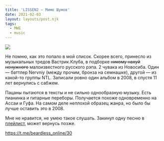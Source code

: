 ```yaml
---
title: 'LISSEN2 — Мимо Шумов'
date: 2021-02-03
layout: layouts/post.njk
tags:
  - MWE
  - music
---
```


![](https://i.ibb.co/qy0nhh7/image.png)

Не помню, как это попало в мой список. Скорее всего, принесло из музыкальных тредов Вастрик.Клуба, в подборке ~~никому нахуй ненужного~~ малоизвестного русского рэпа. 2 чувака из Новосиба. Один — баттлер Nervniy (между прочим, бронза на семнашке), другой — из какой-то группы NTL. Записали ровно один альбом в 2008, в спустя 11 лет вернулись с сабжем. 

Пацаны пытаются в тексты и не сильно однообразную музыку. Есть пианинка и гитарные переборы. Получается похоже одновременно на Ассаи и Гуфа. На самом деле неплохой образец жанра, но было бы лучше оставить это в 2008.

Мне не нравится, не умею такое слушать. Закинул одну песню в [плейлист](https://open.spotify.com/playlist/3B3nSfdianl27OVbasLV3R?si=C4BI2dyoRHCMzQOn0WWH3Q), может вернусь позже.

https://t.me/beardless_online/30
